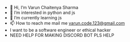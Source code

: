 - 👋 Hi, I’m Varun Chaitenya Sharma 
- 👀 I’m interested in python and js
- 🌱 I’m currently learning js
- 📫 How to reach me mail me varun.code.123@gmail.com
- I want to be a software engineer or ethical hacker
- NEED HELP FOR MAKING DISCORD BOT PLS HELP
